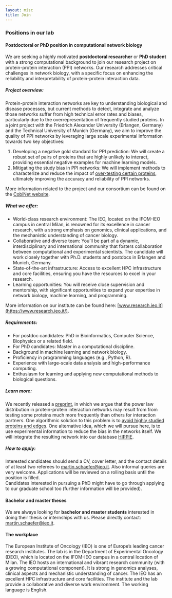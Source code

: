 ```yaml
---
layout: misc
title: Join
---
```

### Positions in our lab

#### Postdoctoral or PhD position in computational network biology
We are seeking a highly motivated **postdoctoral researcher** or **PhD student** with a strong computational background to join our research project on protein-protein interaction (PPI) networks. Our research addresses critical challenges in network biology, with a specific focus on enhancing the reliability and interpretability of protein-protein interaction data.
##### Project overview:
Protein-protein interaction networks are key to understanding biological and disease processes, but current methods to detect, integrate and analyze those networks suffer from high technical error rates and biases, particularly due to the overrepresentation of frequently studied proteins. In a joint project with the Friedrich Alexander University (Erlangen, Germany) and the Technical University of Munich (Germany), we aim to improve the quality of PPI networks by leveraging large scale experimental information towards two key objectives:  
1. Developing a negative gold standard for PPI prediction: We will create a robust set of pairs of proteins that are highly unlikely to interact, providing essential negative examples for machine learning models.
2. Mitigating the study bias in PPI networks: We will implement methods to characterize and reduce the impact of [over-testing certain proteins](https://www.biorxiv.org/content/10.1101/2023.03.17.533165v2), ultimately improving the accuracy and reliability of PPI networks.

More information related to the project and our consortium can be found on the [CobiNet website](https://www.cobinet.ai).    

##### What we offer:
* World-class research environment: The IEO, located on the IFOM-IEO campus in central Milan, is renowned for its excellence in cancer research, with a strong emphasis on genomics, clinical applications, and the mechanistic understanding of cancer biology.
* Collaborative and diverse team: You’ll be part of a dynamic, interdisciplinary and international community that fosters collaboration between computational and experimental scientists. The candidate will work closely together with Ph.D. students and postdocs in Erlangen and Munich, Germany.
* State-of-the-art infrastructure: Access to excellent HPC infrastructure and core facilities, ensuring you have the resources to excel in your research.
* Learning opportunities: You will receive close supervision and mentorship, with significant opportunities to expand your expertise in network biology, machine learning, and programming.

More information on our institute can be found here: [www.research.ieo.it](https://www.research.ieo.it/).

##### Requirements:
* For postdoc candidates: PhD in Bioinformatics, Computer Science, Biophysics or a related field.
* For PhD candidates: Master in a computational discipline.
* Background in machine learning and network biology.
* Proficiency in programming languages (e.g., Python, R).
* Experience with large-scale data analysis and high-performance computing.
* Enthusiasm for learning and applying new computational methods to biological questions.

##### Learn more:
We recently released a [preprint](https://www.biorxiv.org/content/10.1101/2023.03.17.533165v2), in which we argue that the power law distribution in protein-protein interaction networks may result from from testing some proteins much more frequently than others for interaction partners. One algorithmic solution to this problem is to [avoid highly studied proteins and edges](https://academic.oup.com/bioinformatics/article/39/6/btad345/7180269). One alternative idea, which we will pursue here, is to use experimental information to reduce the bias in the networks itself. We will integrate the resulting network into our database [HIPPIE](https://cbdm.uni-mainz.de/hippie/).

##### How to apply:
Interested candidates should send a CV, cover letter, and the contact details of at least two referees to <martin.schaefer@ieo.it>. Also informal queries are very welcome. Applications will be reviewed on a rolling basis until the position is filled.  
Candidates interested in pursuing a PhD might have to go through applying to our graduate school too (further information will be provided).

#### Bachelor and master theses

We are always looking for **bachelor and master students** interested in doing their thesis or internships with us. Please directly contact: martin.schaefer@ieo.it.


#### The workplace

The European Institute of Oncology (IEO) is one of Europe’s leading cancer research institutes. The lab is in the Department of Experimental Oncology (DEO), which is located on the IFOM-IEO campus in a central location of Milan. The IEO hosts an international and vibrant research community (with a growing computational component). It is strong in genomics analyses, clinical aspects and mechanistic understanding of cancer. The IEO has an excellent HPC infrastructure and core facilities. The institute and the lab provide a collaborative and diverse work environment. The working language is English.
